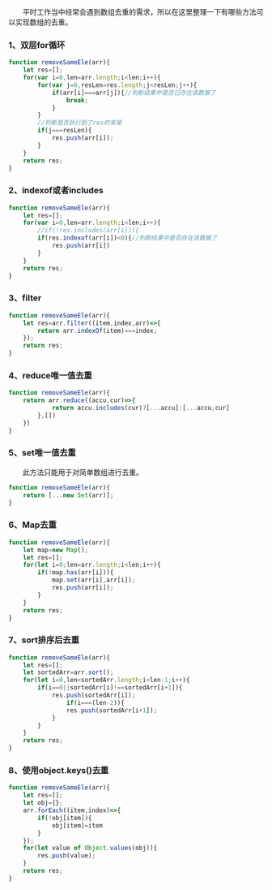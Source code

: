 &#8195;&#8195;平时工作当中经常会遇到数组去重的需求，所以在这里整理一下有哪些方法可以实现数组的去重。

<h3>1、双层for循环</h3>

```js
function removeSameEle(arr){
    let res=[]; 
    for(var i=0,len=arr.length;i<len;i++){
        for(var j=0,resLen=res.length;j<resLen;j++){
            if(arr[i]===arr[j]){//判断结果中是否已存在该数据了
                break;
            }
        }
        //判断是否执行到了res的末尾
        if(j===resLen){
            res.push(arr[i]);
        }
    }
    return res;
}
```
<h3>2、indexof或者includes</h3>

```js       
function removeSameEle(arr){
    let res=[];
    for(var i=0,len=arr.length;i<len;i++){
        //if(!res.includes(arr[i])){
        if(res.indexof(arr[i])<0){//判断结果中是否存在该数据了
            res.push(arr[i])
        }
    }
    return res;
}
```

<h3>3、filter</h3>

```js
function removeSameEle(arr){
    let res=arr.filter((item,index,arr)=>{
        return arr.indexOf(item)===index;
    });
    return res;
}
```     

<h3>4、reduce唯一值去重</h3>

```js       
function removeSameEle(arr){
    return arr.reduce((accu,cur)=>{
            return accu.includes(cur)?[...accu]:[...accu,cur]
        },[])
    })
}
```        
<h3>5、set唯一值去重</h3>
&#8195;&#8195;此方法只能用于对简单数组进行去重。

```js
function removeSameEle(arr){
    return [...new Set(arr)];
}
```   

<h3>6、Map去重</h3>   

```js
function removeSameEle(arr){
    let map=new Map();
    let res=[];
    for(let i=0;len=arr.length;i<len;i++){
        if(!map.has(arr[i])){
            map.set(arr[i],arr[i]);
            res.push(arr[i]);
        }
    }
    return res;
}
```

<h3>7、sort排序后去重</h3>

```js
function removeSameEle(arr){
    let res=[];
    let sortedArr=arr.sort();
    for(let i=0,len<sortedArr.length;i<len-1;i++){
        if(i==0||sortedArr[i]!==sortedArr[i+1]){
            res.push(sortedArr[i]);
                if(i===(len-2)){
                res.push(sortedArr[i+1]);
            }
        }
    }
    return res;
}
```  

<h3>8、使用object.keys()去重</h3>

```js
function removeSameEle(arr){
    let res=[];
    let obj={};
    arr.forEach((item,index)=>{
        if(!obj[item]){
            obj[item]=item
        }
    });
    for(let value of Object.values(obj)){
        res.push(value);
    }
    return res;
}
```